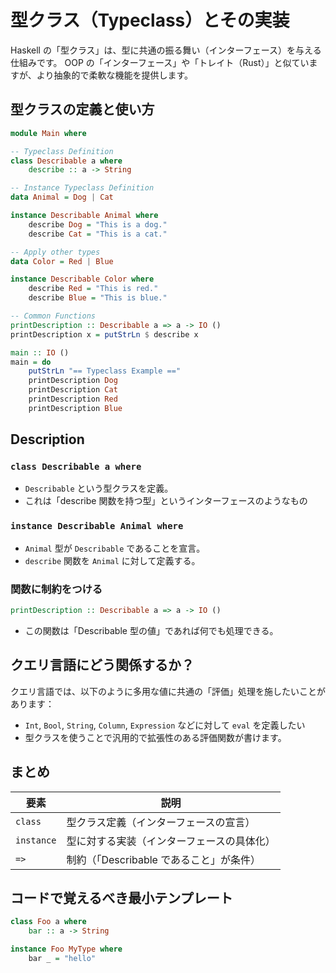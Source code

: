 # 型クラス（Typeclass）とその実装

Haskell の「型クラス」は、型に共通の振る舞い（インターフェース）を与える仕組みです。
OOP の「インターフェース」や「トレイト（Rust）」と似ていますが、より抽象的で柔軟な機能を提供します。

## 型クラスの定義と使い方

```hs
module Main where

-- Typeclass Definition
class Describable a where
    describe :: a -> String

-- Instance Typeclass Definition
data Animal = Dog | Cat

instance Describable Animal where
    describe Dog = "This is a dog."
    describe Cat = "This is a cat."

-- Apply other types
data Color = Red | Blue

instance Describable Color where
    describe Red = "This is red."
    describe Blue = "This is blue."

-- Common Functions
printDescription :: Describable a => a -> IO ()
printDescription x = putStrLn $ describe x

main :: IO ()
main = do
    putStrLn "== Typeclass Example =="
    printDescription Dog
    printDescription Cat
    printDescription Red
    printDescription Blue
```

## Description

### `class Describable a where`

- `Describable` という型クラスを定義。
- これは「describe 関数を持つ型」というインターフェースのようなもの

### `instance Describable Animal where`

- `Animal` 型が `Describable` であることを宣言。
- `describe` 関数を `Animal` に対して定義する。

### 関数に制約をつける

```hs
printDescription :: Describable a => a -> IO ()
```

- この関数は「Describable 型の値」であれば何でも処理できる。

## クエリ言語にどう関係するか？

クエリ言語では、以下のように多用な値に共通の「評価」処理を施したいことがあります：

- `Int`, `Bool`, `String`, `Column`, `Expression` などに対して `eval` を定義したい
- 型クラスを使うことで汎用的で拡張性のある評価関数が書けます。

## まとめ

| 要素       | 説明                                       |
| ---------- | ------------------------------------------ |
| `class`    | 型クラス定義（インターフェースの宣言）     |
| `instance` | 型に対する実装（インターフェースの具体化） |
| `=>`       | 制約（「Describable であること」が条件）   |

## コードで覚えるべき最小テンプレート

```hs
class Foo a where
    bar :: a -> String

instance Foo MyType where
    bar _ = "hello"
```
